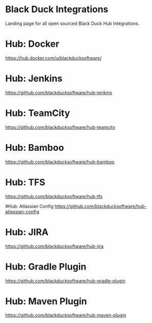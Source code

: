 # Black Duck Integrations

Landing page for all open sourced Black Duck Hub Integrations.  

# Hub:  Docker
https://hub.docker.com/u/blackducksoftware/

# Hub: Jenkins
https://github.com/blackducksoftware/hub-jenkins

# Hub: TeamCity
https://github.com/blackducksoftware/hub-teamcity

# Hub: Bamboo
https://github.com/blackducksoftware/hub-bamboo

# Hub: TFS
https://github.com/blackducksoftware/hub-tfs

#Hub: Atlassian Config
https://github.com/blackducksoftware/hub-atlassian-config

# Hub: JIRA
https://github.com/blackducksoftware/hub-jira

# Hub: Gradle Plugin
https://github.com/blackducksoftware/hub-gradle-plugin

# Hub: Maven Plugin
https://github.com/blackducksoftware/hub-maven-plugin
